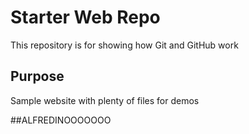 # Starter Web Repo

This repository is for showing how Git and GitHub work

## Purpose

Sample website with plenty of files for demos

##ALFREDINOOOOOOO